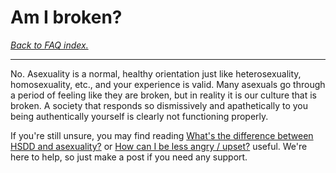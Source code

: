 # Am I broken?

[*Back to FAQ index.*](w/asexuality/faq)

---

No. Asexuality is a normal, healthy orientation just like heterosexuality, homosexuality, etc., and your experience is valid. Many asexuals go through a period of feeling like they are broken, but in reality it is our culture that is broken. A society that responds so dismissively and apathetically to you being authentically yourself is clearly not functioning properly.

If you're still unsure, you may find reading [What's the difference between HSDD and asexuality?](w/asexuality/faq#wiki_.2022_what.27s_the_difference_between_hsdd_and_asexuality.3F) or [How can I be less angry / upset?](w/asexuality/faq#wiki_.2022_how_can_i_be_less_angry_.2F_upset.3F) useful. We're here to help, so just make a post if you need any support.